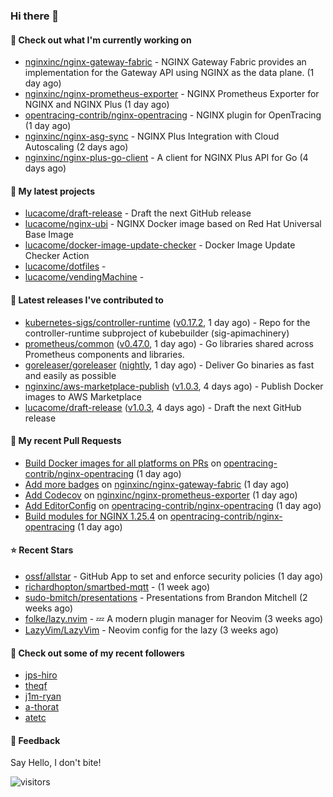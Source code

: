### Hi there 👋

#### 👷 Check out what I'm currently working on

- [nginxinc/nginx-gateway-fabric](https://github.com/nginxinc/nginx-gateway-fabric) - NGINX Gateway Fabric provides an implementation for the Gateway API using NGINX as the data plane. (1 day ago)
- [nginxinc/nginx-prometheus-exporter](https://github.com/nginxinc/nginx-prometheus-exporter) - NGINX Prometheus Exporter for NGINX and NGINX Plus (1 day ago)
- [opentracing-contrib/nginx-opentracing](https://github.com/opentracing-contrib/nginx-opentracing) - NGINX plugin for OpenTracing (1 day ago)
- [nginxinc/nginx-asg-sync](https://github.com/nginxinc/nginx-asg-sync) - NGINX Plus Integration with Cloud Autoscaling  (2 days ago)
- [nginxinc/nginx-plus-go-client](https://github.com/nginxinc/nginx-plus-go-client) - A client for NGINX Plus API for Go (4 days ago)

#### 🌱 My latest projects

- [lucacome/draft-release](https://github.com/lucacome/draft-release) - Draft the next GitHub release
- [lucacome/nginx-ubi](https://github.com/lucacome/nginx-ubi) - NGINX Docker image based on Red Hat Universal Base Image
- [lucacome/docker-image-update-checker](https://github.com/lucacome/docker-image-update-checker) - Docker Image Update Checker Action
- [lucacome/dotfiles](https://github.com/lucacome/dotfiles) - 
- [lucacome/vendingMachine](https://github.com/lucacome/vendingMachine) - 

#### 🔭 Latest releases I've contributed to

- [kubernetes-sigs/controller-runtime](https://github.com/kubernetes-sigs/controller-runtime) ([v0.17.2](https://github.com/kubernetes-sigs/controller-runtime/releases/tag/v0.17.2), 1 day ago) - Repo for the controller-runtime subproject of kubebuilder (sig-apimachinery)
- [prometheus/common](https://github.com/prometheus/common) ([v0.47.0](https://github.com/prometheus/common/releases/tag/v0.47.0), 1 day ago) - Go libraries shared across Prometheus components and libraries.
- [goreleaser/goreleaser](https://github.com/goreleaser/goreleaser) ([nightly](https://github.com/goreleaser/goreleaser/releases/tag/nightly), 1 day ago) - Deliver Go binaries as fast and easily as possible
- [nginxinc/aws-marketplace-publish](https://github.com/nginxinc/aws-marketplace-publish) ([v1.0.3](https://github.com/nginxinc/aws-marketplace-publish/releases/tag/v1.0.3), 4 days ago) - Publish Docker images to AWS Marketplace
- [lucacome/draft-release](https://github.com/lucacome/draft-release) ([v1.0.3](https://github.com/lucacome/draft-release/releases/tag/v1.0.3), 4 days ago) - Draft the next GitHub release

#### 🔨 My recent Pull Requests

- [Build Docker images for all platforms on PRs](https://github.com/opentracing-contrib/nginx-opentracing/pull/579) on [opentracing-contrib/nginx-opentracing](https://github.com/opentracing-contrib/nginx-opentracing) (1 day ago)
- [Add more badges](https://github.com/nginxinc/nginx-gateway-fabric/pull/1587) on [nginxinc/nginx-gateway-fabric](https://github.com/nginxinc/nginx-gateway-fabric) (1 day ago)
- [Add Codecov](https://github.com/nginxinc/nginx-prometheus-exporter/pull/633) on [nginxinc/nginx-prometheus-exporter](https://github.com/nginxinc/nginx-prometheus-exporter) (1 day ago)
- [Add EditorConfig](https://github.com/opentracing-contrib/nginx-opentracing/pull/578) on [opentracing-contrib/nginx-opentracing](https://github.com/opentracing-contrib/nginx-opentracing) (1 day ago)
- [Build modules for NGINX 1.25.4](https://github.com/opentracing-contrib/nginx-opentracing/pull/577) on [opentracing-contrib/nginx-opentracing](https://github.com/opentracing-contrib/nginx-opentracing) (1 day ago)

#### ⭐ Recent Stars

- [ossf/allstar](https://github.com/ossf/allstar) - GitHub App to set and enforce security policies (1 day ago)
- [richardhopton/smartbed-mqtt](https://github.com/richardhopton/smartbed-mqtt) -  (1 week ago)
- [sudo-bmitch/presentations](https://github.com/sudo-bmitch/presentations) - Presentations from Brandon Mitchell (2 weeks ago)
- [folke/lazy.nvim](https://github.com/folke/lazy.nvim) - 💤 A modern plugin manager for Neovim (3 weeks ago)
- [LazyVim/LazyVim](https://github.com/LazyVim/LazyVim) - Neovim config for the lazy (3 weeks ago)

#### 👯 Check out some of my recent followers

- [jps-hiro](https://github.com/jps-hiro)
- [theqf](https://github.com/theqf)
- [j1m-ryan](https://github.com/j1m-ryan)
- [a-thorat](https://github.com/a-thorat)
- [atetc](https://github.com/atetc)

#### 💬 Feedback

Say Hello, I don't bite!

![visitors](https://visitor-badge.laobi.icu/badge?page_id=lucacome.visitor-badge)
#
